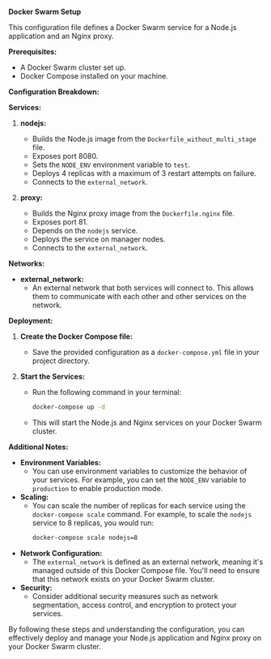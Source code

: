 **Docker Swarm Setup**

This configuration file defines a Docker Swarm service for a Node.js application and an Nginx proxy.

**Prerequisites:**

* A Docker Swarm cluster set up.
* Docker Compose installed on your machine.

**Configuration Breakdown:**

**Services:**

1. **nodejs:**
   - Builds the Node.js image from the `Dockerfile_without_multi_stage` file.
   - Exposes port 8080.
   - Sets the `NODE_ENV` environment variable to `test`.
   - Deploys 4 replicas with a maximum of 3 restart attempts on failure.
   - Connects to the `external_network`.

2. **proxy:**
   - Builds the Nginx proxy image from the `Dockerfile.nginx` file.
   - Exposes port 81.
   - Depends on the `nodejs` service.
   - Deploys the service on manager nodes.
   - Connects to the `external_network`.

**Networks:**

- **external_network:**
  - An external network that both services will connect to. This allows them to communicate with each other and other services on the network.

**Deployment:**

1. **Create the Docker Compose file:**
   - Save the provided configuration as a `docker-compose.yml` file in your project directory.

2. **Start the Services:**
   - Run the following command in your terminal:
     ```bash
     docker-compose up -d
     ```
   - This will start the Node.js and Nginx services on your Docker Swarm cluster.

**Additional Notes:**

- **Environment Variables:**
  - You can use environment variables to customize the behavior of your services. For example, you can set the `NODE_ENV` variable to `production` to enable production mode.
- **Scaling:**
  - You can scale the number of replicas for each service using the `docker-compose scale` command. For example, to scale the `nodejs` service to 8 replicas, you would run:
     ```bash
     docker-compose scale nodejs=8
     ```
- **Network Configuration:**
  - The `external_network` is defined as an external network, meaning it's managed outside of this Docker Compose file. You'll need to ensure that this network exists on your Docker Swarm cluster.
- **Security:**
  - Consider additional security measures such as network segmentation, access control, and encryption to protect your services.

By following these steps and understanding the configuration, you can effectively deploy and manage your Node.js application and Nginx proxy on your Docker Swarm cluster.
